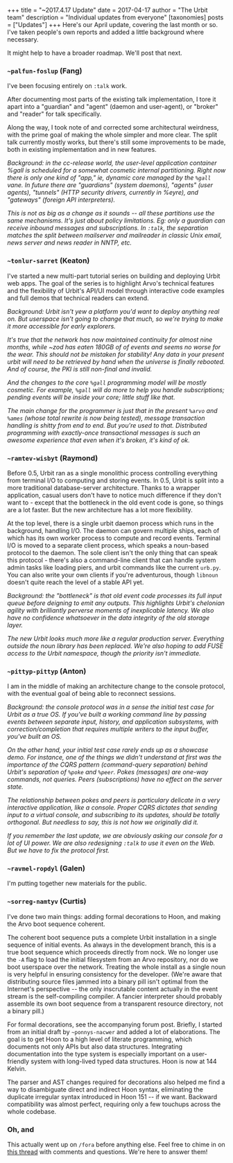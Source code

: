 +++
title = "~2017.4.17 Update"
date = 2017-04-17
author = "The Urbit team"
description = "Individual updates from everyone"
[taxonomies]
posts = ["Updates"]
+++
Here's our April update, covering the last month or so.  I've taken people's own
reports and added a little background where necessary.

It might help to have a broader roadmap.  We'll post that next.

### `~palfun-foslup` (Fang)

I've been focusing entirely on `:talk` work.

After documenting most parts of the existing talk implementation, I tore it apart
into a "guardian" and "agent" (daemon and user-agent), or "broker" and "reader" for
talk specifically.

Along the way, I took note of and corrected some architectural weirdness, with the
prime goal of making the whole simpler and more clear. The split talk currently
mostly works, but there's still some improvements to be made, both in existing
implementation and in new features.

_Background: in the cc-release world, the user-level application container %gall
is scheduled for a somewhat cosmetic internal partitioning.  Right now there is
only one kind of "app," ie, dynamic core managed by the `%gall` vane.  In future
there are "guardians" (system daemons), "agents" (user agents), "tunnels" (HTTP
security drivers, currently in %eyre), and "gateways" (foreign API interpreters)._

_This is not as big as a change as it sounds -- all these partitions use the same
mechanisms.  It's just about policy limitations.  Eg: only a guardian can receive
inbound messages and subscriptions.  In `:talk`, the separation matches the split
between mailserver and mailreader in classic Unix email, news server and news
reader in NNTP, etc._

### `~tonlur-sarret` (Keaton)

I've started a new multi-part tutorial series on building and deploying Urbit web
apps. The goal of the series is to highlight Arvo's technical features and the
flexibility of Urbit's API/UI model through interactive code examples and full
demos that technical readers can extend.

_Background: Urbit isn't yew a platform you'd want to deploy anything real on.
But userspace isn't going to change that much, so we're trying to make it more
accessible for early explorers._

_It's true that the network has now maintained continuity for almost nine months,
while ~zod has eaten 180GB of of events and seems no worse for the wear.  This
should not be mistaken for stability!  Any data in your present urbit will need to
be retrieved by hand when the universe is finally rebooted.  And of course, the
PKI is still non-final and invalid._

_And the changes to the core `%gall` programming model will be mostly cosmetic.
For example, `%gall` will do more to help you handle subscriptions; pending events
will be inside your core; little stuff like that._

_The main change for the programmer is just that in the present `%arvo` and
`%ames` (whose total rewrite is now being tested), message transaction handling is
shitty from end to end.  But you're used to that.  Distributed programming with
exactly-once transactional messages is such an awesome experience that even when
it's broken, it's kind of ok._

### `~ramtev-wisbyt` (Raymond)

Before 0.5, Urbit ran as a single monolithic process controlling everything from
terminal I/O to computing and storing events. In 0.5, Urbit is split into a more
traditional database-server architecture.  Thanks to a wrapper application, casual
users don't have to notice much difference if they don't want to - except that the
bottleneck in the old event code is gone, so things are a lot faster. But the new
architecture has a lot more flexibility.

At the top level, there is a single urbit daemon process which runs in the
background, handling I/O. The daemon can govern multiple ships, each of which has
its own worker process to compute and record events. Terminal I/O is moved to a
separate client process, which speaks a noun-based protocol to the daemon.  The
sole client isn't the only thing that can speak this protocol - there's also a
command-line client that can handle system admin tasks like loading piers, and
urbit commands like the current `urb.py`. You can also write your own clients if
you're adventurous, though `libnoun` doesn't quite reach the level of a stable API
yet.

_Background: the "bottleneck" is that old event code processes its full input
queue before deigning to emit any outputs.  This highlights Urbit's chelonian
agility with brilliantly perverse moments of inexplicable latency.  We also have
no confidence whatsoever in the data integrity of the old storage layer._

_The new Urbit looks much more like a regular production server.  Everything
outside the noun library has been replaced.  We're also hoping to add FUSE access
to the Urbit namespace, though the priority isn't immediate._

### `~pittyp-pittyp` (Anton)

I am in the middle of making an architecture change to the console protocol, with
the eventual goal of being able to reconnect sessions.

_Background: the console protocol was in a sense the initial test case for Urbit
as a true OS.  If you've built a working command line by passing events between
separate input, history, and application subsystems, with correction/completion
that requires multiple writers to the input buffer, you've built an OS._

_On the other hand, your initial test case rarely ends up as a showcase demo.  For
instance, one of the things we didn't understand at first was the importance of
the CQRS pattern (command-query separation) behind Urbit's separation of `%poke`
and `%peer`.  Pokes (messages) are one-way commands, not queries.  Peers
(subscriptions) have no effect on the server state._

_The relationship between pokes and peers is particulary delicate in a very
interactive application, like a console.  Proper CQRS dictates that sending input
to a virtual console, and subscribing to its updates, should be totally
orthogonal.  But needless to say, this is not how we originally did it._

_If you remember the last update, we are obviously asking our console for a lot of
UI power.  We are also redesigning `:talk` to use it even on the Web.  But we have
to fix the protocol first._

### `~ravmel-ropdyl` (Galen)

I'm putting together new materials for the public.

### `~sorreg-namtyv` (Curtis)

I've done two main things: adding formal decorations to Hoon, and making the Arvo
boot sequence coherent.

The coherent boot sequence puts a complete Urbit installation in a single sequence
of initial events.  As always in the development branch, this is a true boot
sequence which proceeds directly from nock.  We no longer use the `-A` flag to
load the initial filesystem from an Arvo repository, nor do we boot userspace over
the network.  Treating the whole install as a single noun is very helpful in
ensuring consistency for the developer.  (We're aware that distributing source
files jammed into a binary pill isn't optimal from the Internet's perspective --
the only inscrutable content actually in the event stream is the self-compiling
compiler.  A fancier interpreter should probably assemble its own boot sequence
from a transparent resource directory, not a binary pill.)

For formal decorations, see the accompanying forum post.  Briefly, I started from
an initial draft by `~ponnys-nacwer` and added a lot of elaborations.  The goal is
to get Hoon to a high level of literate programming, which documents not only APIs
but also data structures.  Integrating documentation into the type system is
especially important on a user-friendly system with long-lived typed data
structures.  Hoon is now at 144 Kelvin.

The parser and AST changes required for decorations also helped me find a way to
disambiguate direct and indirect Hoon syntax, eliminating the duplicate irregular
syntax introduced in Hoon 151 -- if we want.  Backward compatibility was almost
perfect, requiring only a few touchups across the whole codebase.

### Oh, and

This actually went up on `/fora` before anything else.  Feel free to chime in on
[this thread](http://urbit.org/fora/posts/~2017.3.1..22.06.50..bf2a~/) with
comments and questions.  We're here to answer them!
